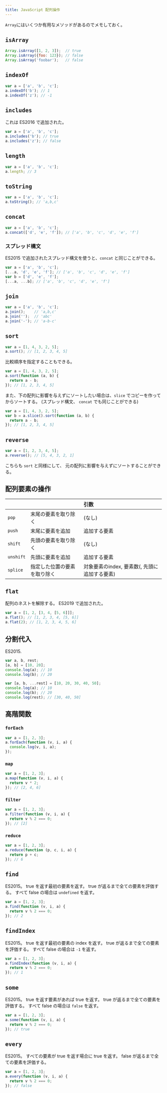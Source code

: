 ```yaml
---
title: JavaScript 配列操作
---
```


`Array`にはいくつか有用なメソッドがあるのでメモしておく。

## `isArray`

```javascript
Array.isArray([1, 2, 3]);  // true
Array.isArray({foo: 123}); // false
Array.isArray('foobar');   // false
```

## `indexOf`

```javascript
var a = ['a', 'b', 'c'];
a.indexOf('b'); // 1
a.indexOf('z'); // -1
```

## `includes`

これは ES2016 で追加された。

```javascript
var a = ['a', 'b', 'c'];
a.includes('b'); // true
a.includes('z'); // false
```

## `length`

```javascript
var a = ['a', 'b', 'c'];
a.length; // 3
```

## `toString`

```javascript
var a = ['a', 'b', 'c'];
a.toString(); // 'a,b,c'
```

## `concat`

```javascript
var a = ['a', 'b', 'c'];
a.concat(['d', 'e', 'f']); // ['a', 'b', 'c', 'd', 'e', 'f']
```

### スプレッド構文

ES2015 で追加されたスプレッド構文を使うと、`concat` と同じことができる。

```javascript
var a = ['a', 'b', 'c'];
[...a, 'd', 'e', 'f']; // ['a', 'b', 'c', 'd', 'e', 'f']
var b = ['d', 'e', 'f'];
[...a, ...b]; // ['a', 'b', 'c', 'd', 'e', 'f']
```


## `join`

```javascript
var a = ['a', 'b', 'c'];
a.join();    // 'a,b,c'
a.join('');  // 'abc'
a.join('-'); // 'a-b-c'
```

## `sort`

```javascript
var a = [1, 4, 3, 2, 5];
a.sort(); // [1, 2, 3, 4, 5]
```

比較順序を指定することもできる。

```javascript
var a = [1, 4, 3, 2, 5];
a.sort(function (a, b) {
  return a - b;
}); // [1, 2, 3, 4, 5]
```

また、下の配列に影響を与えずにソートしたい場合は、`slice` でコピーを作ってからソートする。
(スプレッド構文、 `concat` でも同じことができる)

```javascript
var a = [1, 4, 3, 2, 5];
var b = a.slice().sort(function (a, b) {
  return a - b;
}); // [1, 2, 3, 4, 5]
```

## `reverse`

```javascript
var a = [1, 2, 3, 4, 5];
a.reverse(); // [5, 4, 3, 2, 1]
```

こちらも `sort` と同様にして、 元の配列に影響を与えずにソートすることができる。

## 配列要素の操作

|           |                | 引数                           |
|:----------|:---------------|:-----------------------------|
| `pop`     | 末尾の要素を取り除く     | (なし)                         |
| `push`    | 末尾に要素を追加       | 追加する要素                       |
| `shift`   | 先頭の要素を取り除く     | (なし)                         |
| `unshift` | 先頭に要素を追加       | 追加する要素                       |
| `splice`  | 指定した位置の要素を取り除く | 対象要素のindex, 要素数(, 先頭に追加する要素) |

## `flat`

配列のネストを解除する。 ES2019 で追加された。

```javascript
var a = [1, 2, [3, 4, [5, 6]]];
a.flat(); // [1, 2, 3, 4, [5, 6]]
a.flat(2); // [1, 2, 3, 4, 5, 6]
```

## 分割代入

ES2015.

```javascript
var a, b, rest;
[a, b] = [10, 20];
console.log(a); // 10
console.log(b); // 20
```

```javascript
var [a, b, ...rest] = [10, 20, 30, 40, 50];
console.log(a); // 10
console.log(b); // 20
console.log(rest); // [30, 40, 50]
```

## 高階関数

### `forEach`

```javascript
var a = [1, 2, 3];
a.forEach(function (v, i, a) {
  console.log(v, i, a);
});
```

### `map`

```javascript
var a = [1, 2, 3];
a.map(function (v, i, a) {
  return v * 2;
}); // [2, 4, 6]
```

### `filter`

```javascript
var a = [1, 2, 3];
a.filter(function (v, i, a) {
  return v % 2 === 0;
}); // [2]
```

### `reduce`

```javascript
var a = [1, 2, 3];
a.reduce(function (p, c, i, a) {
  return p + c;
}); // 6
```

## `find`

ES2015。
true を返す最初の要素を返す。
true が返るまで全ての要素を評価する。
すべて false の場合は `undefined` を返す。

```javascript
var a = [1, 2, 3];
a.find(function (v, i, a) {
  return v % 2 === 0;
}); // 2
```

## `findIndex`

ES2015。
true を返す最初の要素の index を返す。
true が返るまで全ての要素を評価する。
すべて false の場合は `-1` を返す。

```javascript
var a = [1, 2, 3];
a.findIndex(function (v, i, a) {
  return v % 2 === 0;
}); // 1
```

## `some`

ES2015。
true を返す要素があれば true を返す。
true が返るまで全ての要素を評価する。
すべて false の場合は `false` を返す。

```javascript
var a = [1, 2, 3];
a.some(function (v, i, a) {
  return v % 2 === 0;
}); // true
```

## `every`

ES2015。
すべての要素が true を返す場合に true を返す。
false が返るまで全ての要素を評価する。

```javascript
var a = [1, 2, 3];
a.every(function (v, i, a) {
  return v % 2 === 0;
}); // false
```
